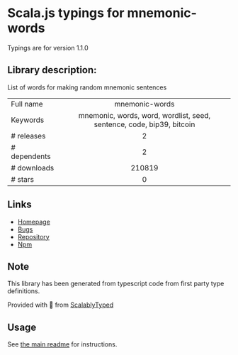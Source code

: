 
# Scala.js typings for mnemonic-words

Typings are for version 1.1.0

## Library description:
List of words for making random mnemonic sentences

|                    |                 |
| ------------------ | :-------------: |
| Full name          | mnemonic-words |
| Keywords           | mnemonic, words, word, wordlist, seed, sentence, code, bip39, bitcoin |
| # releases         | 2 |
| # dependents       | 2 |
| # downloads        | 210819 |
| # stars            | 0 |

## Links
- [Homepage](https://github.com/sindresorhus/mnemonic-words#readme)
- [Bugs](https://github.com/sindresorhus/mnemonic-words/issues)
- [Repository](https://github.com/sindresorhus/mnemonic-words)
- [Npm](https://www.npmjs.com/package/mnemonic-words)
    


## Note
This library has been generated from typescript code from first party type definitions.

Provided with :purple_heart: from [ScalablyTyped](https://github.com/oyvindberg/ScalablyTyped)

## Usage
See [the main readme](../../readme.md) for instructions.


